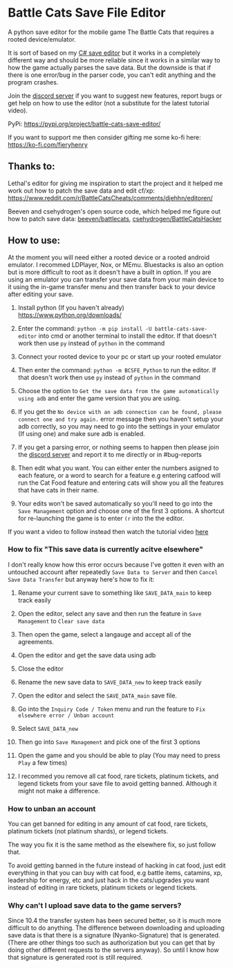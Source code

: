 # Battle Cats Save File Editor

A python save editor for the mobile game The Battle Cats that requires a rooted device/emulator.

It is sort of based on my [C# save editor](https://github.com/fieryhenry/Battle-Cats-Save-File-Editor) but it works in a completely different way and should be more reliable since it works in a similar way to how the game actually parses the save data. But the downside is that if there is one error/bug in the parser code, you can't edit anything and the program crashes.

Join the [discord server](https://discord.gg/DvmMgvn5ZB) if you want to suggest new features, report bugs or get help on how to use the editor (not a substitute for the latest tutorial video).

PyPi: https://pypi.org/project/battle-cats-save-editor/

If you want to support me then consider gifting me some ko-fi here: https://ko-fi.com/fieryhenry

## Thanks to:

Lethal's editor for giving me inspiration to start the
project and it helped me work out how to patch the save data and edit
cf/xp: https://www.reddit.com/r/BattleCatsCheats/comments/djehhn/editoren/

Beeven and csehydrogen's open source code, which helped me figure out how to patch save data: [beeven/battlecats](https://github.com/beeven/battlecats), [csehydrogen/BattleCatsHacker](https://github.com/csehydrogen/BattleCatsHacker)

## How to use:

At the moment you will need either a rooted device or a rooted android emulator. I recommed LDPlayer, Nox, or MEmu. Bluestacks is also an option but is more difficult to root as it doesn't have a built in option. If you are using an emulator you can transfer your save data from your main device to it using the in-game transfer menu and then transfer back to your device after editing your save.

1. Install python (If you haven't already) https://www.python.org/downloads/

2. Enter the command: `python -m pip install -U battle-cats-save-editor` into cmd or another terminal to install the editor. If that doesn't work then use `py` instead of `python` in the command

3. Connect your rooted device to your pc or start up your rooted emulator

4. Then enter the command: `python -m BCSFE_Python` to run the editor. If that doesn't work then use `py` instead of `python` in the command

5. Choose the option to `Get the save data from the game automatically using adb` and enter the game version that you are using.

6. If you get the `No device with an adb connection can be found, please connect one and try again.` error message then you haven't setup your adb correctly, so you may need to go into the settings in your emulator (If using one) and make sure adb is enabled.

7. If you get a parsing error, or nothing seems to happen then please join the [discord server]((https://discord.gg/DvmMgvn5ZB)) and report it to me directly or in #bug-reports

8. Then edit what you want. You can either enter the numbers asigned to each feature, or a word to search for a feature e.g entering catfood will run the Cat Food feature and entering cats will show you all the features that have cats in their name.

9. Your edits won't be saved automatically so you'll need to go into the `Save Management` option and choose one of the first 3 options. A shortcut for re-launching the game is to enter `(r` into the the editor.

If you want a video to follow instead then watch the tutorial video [here](https://www.youtube.com/watch?v=xBnGR1A3A-U)

### How to fix "This save data is currently acitve elsewhere"

I don't really know how this error occurs because I've gotten it even with an untouched account after repeatedly `Save Data to Server` and then `Cancel Save Data Transfer` but anyway here's how to fix it:

1. Rename your current save to something like `SAVE_DATA_main` to keep track easily

2. Open the editor, select any save and then run the feature in `Save Management` to `Clear save data`

3. Then open the game, select a langauge and accept all of the agreements.

4. Open the editor and get the save data using adb

5. Close the editor

6. Rename the new save data to `SAVE_DATA_new` to keep track easily

7. Open the editor and select the `SAVE_DATA_main` save file.

8. Go into the `Inquiry Code / Token` menu and run the feature to `Fix elsewhere error / Unban account` 

9. Select `SAVE_DATA_new`

10. Then go into `Save Management` and pick one of the first 3 options

11. Open the game and you should be able to play (You may need to press `Play` a few times)

12. I recommed you remove all cat food, rare tickets, platinum tickets, and legend tickets from your save file to avoid getting banned. Although it might not make a difference.

### How to unban an account

You can get banned for editing in any amount of cat food, rare tickets, platinum tickets  (not platinum shards), or legend tickets.

The way you fix it is the same method as the elsewhere fix, so just follow that.

To avoid getting banned in the future instead of hacking in cat food, just edit everything in that you can buy with cat food, e.g battle items, catamins, xp, leadership for energy, etc and just hack in the cats/upgrades you want instead of editing in rare tickets, platinum tickets or legend tickets.

### Why can't I upload save data to the game servers?

Since 10.4 the transfer system has been secured better, so it is much more difficult to do anything. The difference between downloading and uploading save data is that there is a signature (Nyanko-Signature) that is generated. (There are other things too such as authorization but you can get that by doing other different requests to the servers anyway). So until I know how that signature is generated root is still required.